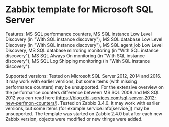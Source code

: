 # Zabbix template for Microsoft SQL Server
Features: MS SQL performance counters, MS SQL instance Low Level Discovery (in "With SQL instance discovery"), MS SQL database Low Level Discovery (in "With SQL instance discovery"), MS SQL agent job Low Level Discovery, MS SQL database mirroring monitoring (in "With SQL instance discovery"), MS SQL Always On monitoring (in "With SQL instance discovery"), MS SQL Log Shipping monitoring (in "With SQL instance discovery").

Supported versions:
Tested on Microsoft SQL Server 2012, 2014 and 2016. It may work with earlier versions, but some items (with missing performance counters) may be unsupported. For the extensive overview on the performance counters difference between MS SQL 2008 and MS SQL 2012 you can read here (https://blog.dbi-services.com/sql-server-2012-new-perfmon-counters/).
Tested on Zabbix 3.4.0. It may work with earlier versions, but some items (for example service.info[service,]) may be unsupported. The template was started on Zabbix 2.4.0 but after each new Zabbix version, objects were modified or new things were added.
